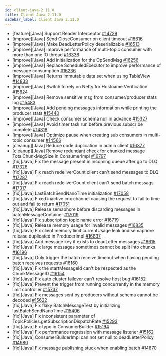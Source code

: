```yaml
---
id: client-java-2.11.0
title: Client Java 2.11.0 
sidebar_label: Client Java 2.11.0 
---
```


- [feature][Java] Support Reader Interceptor [#14729](https://github.com/apache/pulsar/pull/14729)
- [improve][Java] Send CloseConsumer on client timeout [#16616](https://github.com/apache/pulsar/pull/16616)
- [improve][Java] Make DeadLetterPolicy deserializable [#16513](https://github.com/apache/pulsar/pull/16513)
- [improve][Java] Improve performance of multi-topic consumer with more than one IO thread [#16336](https://github.com/apache/pulsar/pull/16336)
- [improve][Java] Add initialization for the OpSendMsg [#16256](https://github.com/apache/pulsar/pull/16256)
- [improve][Java] Replace ScheduledExecutor to improve performance of message consumption [#16236](https://github.com/apache/pulsar/pull/16236)
- [improve][Java] Returns immutable data set when using TableView [#14833](https://github.com/apache/pulsar/pull/14833)
- [improve][Java] Switch to rely on Netty for Hostname Verification [#15824](https://github.com/apache/pulsar/pull/15824)
- [improve][Java] Remove sensitive msg from consumer/producer stats log [#15483](https://github.com/apache/pulsar/pull/15483)
- [improve][Java] Add pending messages information while printing the producer stats [#15440](https://github.com/apache/pulsar/pull/15440)
- [improve][Java] Check consumer schema null in advance [#15327](https://github.com/apache/pulsar/pull/15327)
- [improve][Java] Avoid timer task run before previous subscribe complete [#14818](https://github.com/apache/pulsar/pull/14818)
- [improve][Java] Optimize pause when creating sub consumers in multi-topic consumer [#14566](https://github.com/apache/pulsar/pull/14566)
- [cleanup][Java] Reduce code duplication in admin client [#16377](https://github.com/apache/pulsar/pull/16377)
- [cleanup][Java] Remove redundant check for chunked message TotalChunkMsgSize in ConsumerImpl [#16797](https://github.com/apache/pulsar/pull/16797)
- [fix][Java] Fix the message present in incoming queue after go to DLQ [#17326](https://github.com/apache/pulsar/pull/17326)
- [fix][Java] Fix reach redeliverCount client can't send messages to DLQ [#17287](https://github.com/apache/pulsar/pull/17287)
- [fix][Java] Fix reach redeliverCount client can't send batch messags [#17317](https://github.com/apache/pulsar/pull/17317)
- [fix][Java] LastBatchSendNanoTime initialization [#17058](https://github.com/apache/pulsar/pull/17058)
- [fix][Java] Fixed inactive cnx channel causing the request to fail to time out and fail to return [#17051](https://github.com/apache/pulsar/pull/17051)
- [fix][Java] Release semaphore before discarding messages in batchMessageContainer [#17019](https://github.com/apache/pulsar/pull/17019)
- [fix][Java] Fix subscription topic name error [#16719](https://github.com/apache/pulsar/pull/16719)
- [fix][Java] Release memory usage for invalid messages [#16835](https://github.com/apache/pulsar/pull/16835)
- [fix][Java] Fix client memory limit currentUsage leak and semaphore release duplicated in ProducerImpl [#16837](https://github.com/apache/pulsar/pull/16837)
- [fix][Java] Add message key if exists to deadLetter messages [#16615](https://github.com/apache/pulsar/pull/16615)
- [fix][Java] Fix large messages sometimes cannot be split into chunks [#16196](https://github.com/apache/pulsar/pull/16196)
- [fix][Java] Only trigger the batch receive timeout when having pending batch receives requests [#16160](https://github.com/apache/pulsar/pull/16160)
- [fix][Java] Fix the startMessageId can't be respected as the ChunkMessageID [#16154](https://github.com/apache/pulsar/pull/16154)
- [fix][Java] Fix auto cluster failover can't resolve host bug [#16152](https://github.com/apache/pulsar/pull/16152)
- [fix][Java] Prevent the trigger from running concurrently in the memory limit controller [#15737](https://github.com/apache/pulsar/pull/15737)
- [fix][Java] Fix messages sent by producers without schema cannot be decoded [#15622](https://github.com/apache/pulsar/pull/15622)
- [fix][Java] Fix flaky BatchMessageTest by initializing lastBatchSendNanoTime [#15406](https://github.com/apache/pulsar/pull/15406)
- [fix][Java] Fix inconsistent parameter of TopicPolicies.getSubscriptionDispatchRate [#15293](https://github.com/apache/pulsar/pull/15293)
- [fix][Java] Fix typo in ConsumerBuilder [#15194](https://github.com/apache/pulsar/pull/15194)
- [fix][Java] Fix performance regression with message listener [#15162](https://github.com/apache/pulsar/pull/15162)
- [fix][Java] ConsumerBuilderImpl can not set null to deadLetterPolicy [#14980](https://github.com/apache/pulsar/pull/14980)
- [fix][Java] Fix message publishing stuck when enabling batch [#14870](https://github.com/apache/pulsar/pull/14870)
